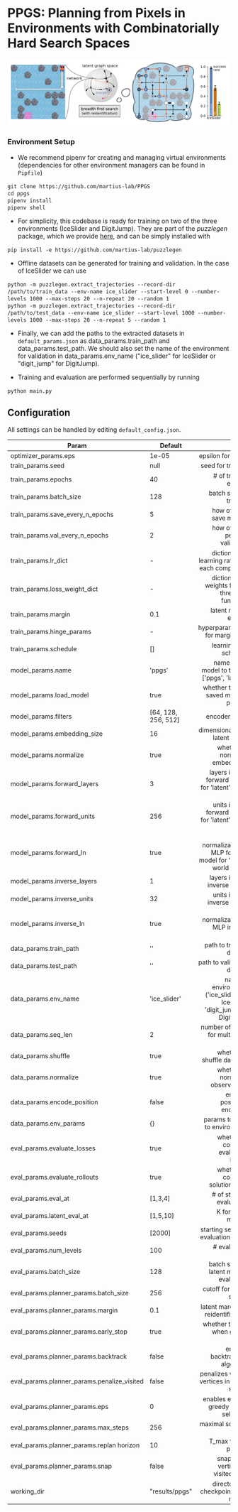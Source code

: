 # PPGS: Planning from Pixels in Environments with Combinatorially Hard Search Spaces

![PPGS Overview](imgs/ppgs.png?raw=true "PPGS Overview")

### Environment Setup

- We recommend pipenv for creating and managing virtual environments (dependencies for other environment managers can be found in `Pipfile`)

```
git clone https://github.com/martius-lab/PPGS
cd ppgs
pipenv install
pipenv shell
```

- For simplicity, this codebase is ready for training on two of the three environments (IceSlider and DigitJump). They are part of the *puzzlegen* package, which we provide [here](https://github.com/martius-lab/puzzlegen), and can be simply installed with
```
pip install -e https://github.com/martius-lab/puzzlegen
```

- Offline datasets can be generated for training and validation. In the case of IceSlider we can use

```
python -m puzzlegen.extract_trajectories --record-dir /path/to/train_data --env-name ice_slider --start-level 0 --number-levels 1000 --max-steps 20 --n-repeat 20 --random 1
python -m puzzlegen.extract_trajectories --record-dir /path/to/test_data --env-name ice_slider --start-level 1000 --number-levels 1000 --max-steps 20 --n-repeat 5 --random 1
```

- Finally, we can add the paths to the extracted datasets in `default_params.json` as data_params.train_path and data_params.test_path. We should also set the name
  of the environment for validation in data_params.env_name ("ice_slider" for IceSlider or "digit_jump" for DigitJump).
  
- Training and evaluation are performed sequentially by running
```
python main.py
```

## Configuration

All settings can be handled by editing `default_config.json`.

| Param         | Default           | Info  |
| ------------- | ------------- | -----:|
| optimizer_params.eps | 1e-05 | epsilon for Adam |
| train_params.seed | null | seed for training |
| train_params.epochs | 40 | # of training epochs |
| train_params.batch_size | 128 | batch size for training |
| train_params.save_every_n_epochs | 5 | how often to save models |
| train_params.val_every_n_epochs | 2 | how often to perform validation |
| train_params.lr_dict | - | dictionary of learning rates for each component |
| train_params.loss_weight_dict | - | dictionary of weights for the three loss functions |
| train_params.margin | 0.1 | latent margin epsilon |
| train_params.hinge_params | - | hyperparameters for margin loss |
| train_params.schedule | [] | learning rate schedule |
| model_params.name | 'ppgs' | name of the model to train in ['ppgs', 'latent']
| model_params.load_model | true | whether to load saved model if present |
| model_params.filters | [64, 128, 256, 512] | encoder filters |
| model_params.embedding_size | 16 | dimensionality of latent space |
| model_params.normalize | true | whether to normalize embeddings |
| model_params.forward_layers | 3 | layers in MLP forward model for 'latent' world model |
| model_params.forward_units | 256 | units in MLP forward model for 'latent' world model |
| model_params.forward_ln | true | layer normalization in MLP forward model for 'latent' world model |
| model_params.inverse_layers | 1 | layers in MLP inverse model |
| model_params.inverse_units | 32 | units in MLP inverse model |
| model_params.inverse_ln | true | layer normalization in MLP inverse model |
| data_params.train_path | '' | path to training dataset |
| data_params.test_path | '' | path to validation dataset |
| data_params.env_name | 'ice_slider' | name of environment ('ice_slider' for IceSlider, 'digit_jump' for DigitJump |
| data_params.seq_len | 2 | number of steps for multi-step loss |
| data_params.shuffle | true | whether to shuffle datasets |
| data_params.normalize | true | whether to normalize observations |
| data_params.encode_position | false | enables positional encoding |
| data_params.env_params | {} | params to pass to environment |
| eval_params.evaluate_losses | true | whether to compute evaluation losses |
| eval_params.evaluate_rollouts | true | whether to compute solution rates |
| eval_params.eval_at | [1,3,4] | # of steps to evaluate at |
| eval_params.latent_eval_at | [1,5,10] | K for latent metrics |
| eval_params.seeds | [2000] | starting seed for evaluation levels |
| eval_params.num_levels | 100 | # evaluation levels |
| eval_params.batch_size | 128 | batch size for latent metrics evaluation |
| eval_params.planner_params.batch_size | 256 | cutoff for graph search |
| eval_params.planner_params.margin | 0.1 | latent margin for reidentification |
| eval_params.planner_params.early_stop | true | whether to stop when goal is found |
| eval_params.planner_params.backtrack | false | enables backtracking algorithm |
| eval_params.planner_params.penalize_visited | false | penalizes visited vertices in graph search |
| eval_params.planner_params.eps | 0 | enables epsilon greedy action selection |
| eval_params.planner_params.max_steps | 256 | maximal solution length |
| eval_params.planner_params.replan horizon | 10 | T_max for full planner |
| eval_params.planner_params.snap | false | snaps new vertices to visited ones |
| working_dir |  "results/ppgs" | directory for checkpoints and results |


